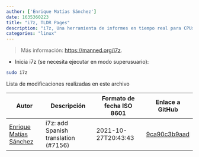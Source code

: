 ```yaml
---
author: ['Enrique Matías Sánchez']
date: 1635360223
title: "i7z, TLDR Pages"
description: "i7z, Una herramienta de informes en tiempo real para CPUs Intel (sólo i3, i5 e i7)."
categories: "linux"
---
```

> Más información: <https://manned.org/i7z>.

- Inicia i7z (se necesita ejecutar en modo superusuario):

```bash
sudo i7z
```
Lista de modificaciones realizadas en este archivo


Autor | Descripción | Formato de fecha ISO 8601 | Enlace a GitHub
------|-----|-----|-----
[Enrique Matías Sánchez](mailto:cronopios@gmail.com) | i7z: add Spanish translation (#7156) | 2021-10-27T20:43:43 | [9ca90c3b9aad](https://github.com/tldr-pages/tldr/commit/9ca90c3b9aad6e076521012758ea822be629894f)

